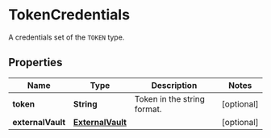 

# TokenCredentials

A credentials set of the `TOKEN` type.

## Properties

| Name | Type | Description | Notes |
|------------ | ------------- | ------------- | -------------|
|**token** | **String** | Token in the string format. |  [optional] |
|**externalVault** | [**ExternalVault**](ExternalVault.md) |  |  [optional] |




